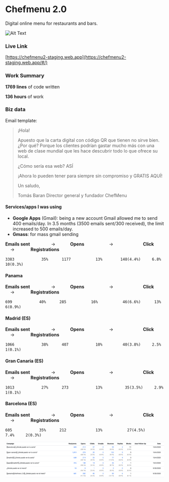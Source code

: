 # Chefmenu 2.0

Digital online menu for restaurants and bars.

![Alt Text](screenshots/1.gif)

### Live Link
[https://chefmenu2-staging.web.app](https://chefmenu2-staging.web.app/#/)

### Work Summary

**1769 lines** of code written

**136 hours** of work

### Biz data

Email template:

> ¡Hola!
> 
> Apuesto que la carta digital con código QR que tienen no sirve bien. ¿Por qué? Porque los clientes podrían gastar mucho más con una web de clase mundial que les hace descubrir todo lo que ofrece su local.
> 
> ¿Cómo sería esa web? ASÍ
> 
> ¡Ahora lo pueden tener para siempre sin compromiso y GRATIS AQUÍ!
> 
> Un saludo,
> 
> Tomás Baran
> Director general y fundador
> ChefMenu

#### Services/apps I was using
- **Google Apps** (Gmail): being a new account Gmail allowed me to send 400 emails/day. In 3.5 months (3500 emails sent/300 received), the limit increased to 500 emails/day.
- **Gmass**: for mass gmail sending

**Emails sent** &nbsp; &nbsp; &nbsp; &nbsp; &nbsp; &nbsp; &nbsp; &nbsp; ->&nbsp; &nbsp; &nbsp; &nbsp; &nbsp; &nbsp; **Opens** &nbsp; &nbsp; &nbsp; &nbsp; &nbsp; &nbsp; &nbsp; &nbsp; &nbsp; &nbsp;-> &nbsp; &nbsp; &nbsp; &nbsp; &nbsp;&nbsp; &nbsp; &nbsp; &nbsp; &nbsp; &nbsp; &nbsp; **Click** &nbsp; &nbsp; &nbsp; &nbsp; &nbsp; &nbsp; -> &nbsp; &nbsp; &nbsp; &nbsp; &nbsp; &nbsp; **Registrations**

    3383            35%      1177           13%        148(4.4%)     6.8%     10(0.3%)      

#### Panama

**Emails sent** &nbsp; &nbsp; &nbsp; &nbsp; &nbsp; &nbsp; &nbsp; &nbsp; ->&nbsp; &nbsp; &nbsp; &nbsp; &nbsp; &nbsp; **Opens** &nbsp; &nbsp; &nbsp; &nbsp; &nbsp; &nbsp; &nbsp; &nbsp; &nbsp; &nbsp;-> &nbsp; &nbsp; &nbsp; &nbsp; &nbsp;&nbsp; &nbsp; &nbsp; &nbsp; &nbsp; &nbsp; &nbsp; **Click** &nbsp; &nbsp; &nbsp; &nbsp; &nbsp; &nbsp; -> &nbsp; &nbsp; &nbsp; &nbsp; &nbsp; &nbsp; **Registrations**

    699            40%      285           16%           46(6.6%)      13%     6(0.9%)  
    
#### Madrid (ES)

**Emails sent** &nbsp; &nbsp; &nbsp; &nbsp; &nbsp; &nbsp; &nbsp; &nbsp; ->&nbsp; &nbsp; &nbsp; &nbsp; &nbsp; &nbsp; **Opens** &nbsp; &nbsp; &nbsp; &nbsp; &nbsp; &nbsp; &nbsp; &nbsp; &nbsp; &nbsp;-> &nbsp; &nbsp; &nbsp; &nbsp; &nbsp;&nbsp; &nbsp; &nbsp; &nbsp; &nbsp; &nbsp; &nbsp; **Click** &nbsp; &nbsp; &nbsp; &nbsp; &nbsp; &nbsp; -> &nbsp; &nbsp; &nbsp; &nbsp; &nbsp; &nbsp; **Registrations**

    1066            38%      407            10%         40(3.8%)     2.5%     1(0.1%)  
    
#### Gran Canaria (ES)

**Emails sent** &nbsp; &nbsp; &nbsp; &nbsp; &nbsp; &nbsp; &nbsp; &nbsp; ->&nbsp; &nbsp; &nbsp; &nbsp; &nbsp; &nbsp; **Opens** &nbsp; &nbsp; &nbsp; &nbsp; &nbsp; &nbsp; &nbsp; &nbsp; &nbsp; &nbsp;-> &nbsp; &nbsp; &nbsp; &nbsp; &nbsp;&nbsp; &nbsp; &nbsp; &nbsp; &nbsp; &nbsp; &nbsp; **Click** &nbsp; &nbsp; &nbsp; &nbsp; &nbsp; &nbsp; -> &nbsp; &nbsp; &nbsp; &nbsp; &nbsp; &nbsp; **Registrations**

    1013            27%      273            13%          35(3.5%)     2.9%     1(0.1%)  
    
#### Barcelona (ES)

**Emails sent** &nbsp; &nbsp; &nbsp; &nbsp; &nbsp; &nbsp; &nbsp; &nbsp; ->&nbsp; &nbsp; &nbsp; &nbsp; &nbsp; &nbsp; **Opens** &nbsp; &nbsp; &nbsp; &nbsp; &nbsp; &nbsp; &nbsp; &nbsp; &nbsp; &nbsp;-> &nbsp; &nbsp; &nbsp; &nbsp; &nbsp;&nbsp; &nbsp; &nbsp; &nbsp; &nbsp; &nbsp; &nbsp; **Click** &nbsp; &nbsp; &nbsp; &nbsp; &nbsp; &nbsp; -> &nbsp; &nbsp; &nbsp; &nbsp; &nbsp; &nbsp; **Registrations**

    605            35%      212             13%           27(4.5%)     7.4%     2(0.3%)  

![Alt Text](screenshots/stats.png)

